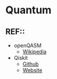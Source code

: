 # Quantum

## REF::
- openQASM
  - [Wikipedia](https://en.wikipedia.org/wiki/OpenQASM)
- Qiskit
  - [Github](https://github.com/Qiskit)
  - [Website](https://qiskit.org/)
